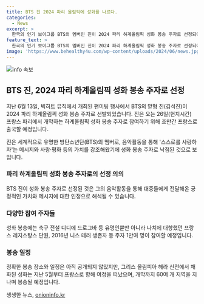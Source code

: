 ```yaml
---
title: BTS 진 2024 파리 올림픽에 성화를 나르다.
categories:
  - News
excerpt: >
  한국의 인기 보이그룹 BTS의 멤버인 진이 2024 파리 하계올림픽 성화 봉송 주자로 선정되어 프랑스로 출국할 예정입니다. 이로써 진은 세계적으로 유명한 그룹의 멤버로서 더 큰 주목을 받을 것으로 보입니다. 이번 봉송에는 다양한 인물과 1만여 명의 주자가 참여할 예정이며, 진은 음악활동을 통해 전 세계에 사랑과 평화의 메시지를 전하는 이미지를 갖고 있어서 낙점된 것으로 추정됩니다.
feature_text: >
  한국의 인기 보이그룹 BTS의 멤버인 진이 2024 파리 하계올림픽 성화 봉송 주자로 선정되어 프랑스로 출국할 예정입니다. 이로써 진은 세계적으로 유명한 그룹의 멤버로서 더 큰 주목을 받을 것으로 보입니다. 이번 봉송에는 다양한 인물과 1만여 명의 주자가 참여할 예정이며, 진은 음악활동을 통해 전 세계에 사랑과 평화의 메시지를 전하는 이미지를 갖고 있어서 낙점된 것으로 추정됩니다.
image: 'https://www.behealthy4u.com/wp-content/uploads/2024/06/news.jpg'
---
```


<p><img src="https://www.behealthy4u.com/wp-content/uploads/2024/06/news.jpg" alt="info 속보" /></p>

<h2 data-ke-size="size26">BTS 진, 2024 파리 하계올림픽 성화 봉송 주자로 선정</h2>

<p data-ke-size="size16">지난 6월 13일, 빅히트 뮤직에서 개최된 팬미팅 행사에서 BTS의 맏형 진(김석진)이 2024 파리 하계올림픽 성화 봉송 주자로 선발되었습니다. 진은 오는 26일(현지시간) 프랑스 파리에서 개막하는 하계올림픽 성화 봉송 주자로 참여하기 위해 조만간 프랑스로 출국할 예정입니다.</p>

<p data-ke-size="size16">진은 세계적으로 유명한 방탄소년단(BTS)의 멤버로, 음악활동을 통해 '스스로를 사랑하자'는 메시지와 사랑·평화 등의 가치를 강조해왔기에 성화 봉송 주자로 낙점된 것으로 보입니다.</p>

<h3 data-ke-size="size24">파리 하계올림픽 성화 봉송 주자로의 선정 의의</h3>

<p data-ke-size="size16">BTS 진이 성화 봉송 주자로 선정된 것은 그의 음악활동을 통해 대중들에게 전달해온 긍정적인 가치와 메시지에 대한 인정으로 해석될 수 있습니다.</p>

<h3 data-ke-size="size24">다양한 참여 주자들</h3>

<p data-ke-size="size16">성화 봉송에는 축구 전설 디디에 드로그바 등 유명인뿐만 아니라 나치에 대항했던 프랑스 레지스탕스 단원, 2016년 니스 테러 생존자 등 주자 1만여 명이 참여할 예정입니다.</p>

<h3 data-ke-size="size24">봉송 일정</h3>

<p data-ke-size="size16">정확한 봉송 장소와 일정은 아직 공개되지 않았지만, 그리스 올림피아 헤라 신전에서 채화된 성화는 지난 5월부터 프랑스로 향해 여정을 떠났으며, 개막까지 60여 개 지역을 지나며 봉송될 예정입니다.</p>
생생한 뉴스, <a href="https://onioninfo.kr" rel="dofollow">onioninfo.kr</a>


